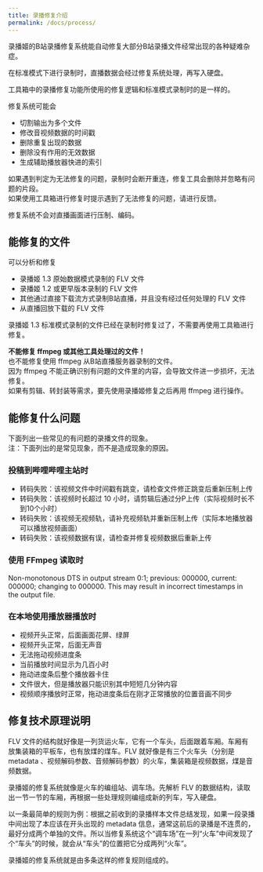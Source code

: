 ```yaml
---
title: 录播修复介绍
permalink: /docs/process/
---
```


录播姬的B站录播修复系统能自动修复大部分B站录播文件经常出现的各种疑难杂症。

在标准模式下进行录制时，直播数据会经过修复系统处理，再写入硬盘。

工具箱中的录播修复功能所使用的修复逻辑和标准模式录制时的是一样的。

修复系统可能会

- 切割输出为多个文件
- 修改音视频数据的时间戳
- 删除重复出现的数据
- 删除没有作用的无效数据
- 生成辅助播放器快进的索引

如果遇到判定为无法修复的问题，录制时会断开重连，修复工具会删除并忽略有问题的片段。  
如果使用工具箱进行修复时提示遇到了无法修复的问题，请进行反馈。

修复系统不会对直播画面进行压制、编码。

## 能修复的文件

可以分析和修复

- 录播姬 1.3 原始数据模式录制的 FLV 文件
- 录播姬 1.2 或更早版本录制的 FLV 文件
- 其他通过直接下载流方式录制B站直播，并且没有经过任何处理的 FLV 文件
- 从直播回放下载的 FLV 文件

录播姬 1.3 标准模式录制的文件已经在录制时修复过了，不需要再使用工具箱进行修复。

**不能修复 ffmpeg 或其他工具处理过的文件！**  
也不能修复使用 ffmpeg 从B站直播服务器录制的文件。  
因为 ffmpeg 不能正确识别有问题的文件里的内容，会导致文件进一步损坏，无法修复。  
如果有剪辑、转封装等需求，要先使用录播姬修复之后再用 ffmpeg 进行操作。

## 能修复什么问题

下面列出一些常见的有问题的录播文件的现象。  
注：下面列出的是常见现象，而不是造成现象的原因。

### 投稿到哔哩哔哩主站时

- 转码失败：该视频文件中时间戳有跳变，请检查文件修正跳变后重新压制上传
- 转码失败：该视频时长超过 10 小时，请剪辑后通过分P上传（实际视频时长不到10个小时）
- 转码失败：该视频无视频轨，请补充视频轨并重新压制上传（实际本地播放器可以播放视频画面）
- 转码失败：该视频数据有误，请检查并修复视频数据后重新上传

### 使用 FFmpeg 读取时

Non-monotonous DTS in output stream 0:1; previous: 000000, current: 000000; changing to 000000. This may result in incorrect timestamps in the output file.

### 在本地使用播放器播放时

- 视频开头正常，后面画面花屏、绿屏
- 视频开头正常，后面无声音
- 无法拖动视频进度条
- 当前播放时间显示为几百小时
- 拖动进度条后整个播放器卡住
- 文件很大，但是播放器只能识别其中短短几分钟内容
- 视频顺序播放时正常，拖动进度条后在刚才正常播放的位置音画不同步

## 修复技术原理说明

FLV 文件的结构就好像是一列货运火车，它有一个车头，后面跟着车厢。车厢有放集装箱的平板车，也有放煤的煤车。FLV 就好像是有三个火车头（分别是 metadata 、视频解码参数、音频解码参数）的火车，集装箱是视频数据，煤是音频数据。

录播姬的修复系统就像是火车的编组站、调车场。先解析 FLV 的数据结构，读取出一节一节的车厢，再根据一些处理规则编组成新的列车，写入硬盘。

以一条最简单的规则为例：根据之前收到的录播样本文件总结发现，如果一段录播中间出现了本应该在开头出现的 metadata 信息，通常这前后的录播是不连贯的，最好分成两个单独的文件。所以当修复系统这个“调车场”在一列“火车”中间发现了个“车头”的时候，就会从“车头”的位置把它分成两列“火车”。

录播姬的修复系统就是由多条这样的修复规则组成的。
